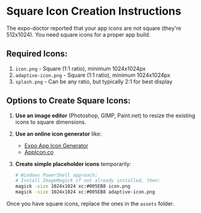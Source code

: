 # Square Icon Creation Instructions

The expo-doctor reported that your app icons are not square (they're 512x1024). You need square icons for a proper app build.

## Required Icons:
1. `icon.png` - Square (1:1 ratio), minimum 1024x1024px
2. `adaptive-icon.png` - Square (1:1 ratio), minimum 1024x1024px
3. `splash.png` - Can be any ratio, but typically 2:1 for best display

## Options to Create Square Icons:

1. **Use an image editor** (Photoshop, GIMP, Paint.net) to resize the existing icons to square dimensions.

2. **Use an online icon generator** like:
   - [Expo App Icon Generator](https://expo.github.io/icons/)
   - [AppIcon.co](https://appicon.co/)

3. **Create simple placeholder icons** temporarily:
   ```bash
   # Windows PowerShell approach:
   # Install ImageMagick if not already installed, then:
   magick -size 1024x1024 xc:#005EB8 icon.png
   magick -size 1024x1024 xc:#005EB8 adaptive-icon.png
   ```

Once you have square icons, replace the ones in the `assets` folder.
